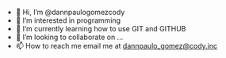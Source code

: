 - 👋 Hi, I’m @dannpaulogomezcody
- 👀 I’m interested in programming
- 🌱 I’m currently learning how to use GIT and GITHUB
- 💞️ I’m looking to collaborate on ...
- 📫 How to reach me email me at dannpaulo_gomez@cody.inc

<!---
dannpaulogomezcody/dannpaulogomezcody is a ✨ special ✨ repository because its `README.md` (this file) appears on your GitHub profile.
You can click the Preview link to take a look at your changes.
--->
